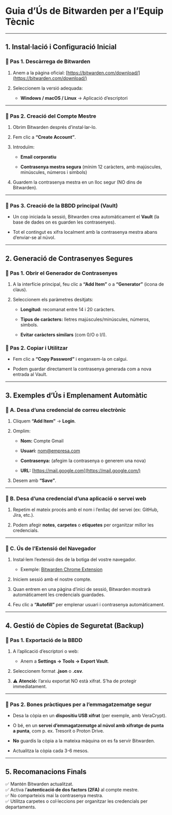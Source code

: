 # **Guia d’Ús de Bitwarden per a l’Equip Tècnic**

---

##  **1\. Instal·lació i Configuració Inicial**

### **🔹 Pas 1\. Descàrrega de Bitwarden**

1. Anem a la pàgina oficial: [https://bitwarden.com/download/](https://bitwarden.com/download/)

2. Seleccionem la versió adequada:

   * **Windows / macOS / Linux** → Aplicació d’escriptori

---

### **🔹 Pas 2\. Creació del Compte Mestre**

1. Obrim Bitwarden després d’instal·lar-lo.

2. Fem clic a **“Create Account”**.

3. Introduïm:

   * **Email corporatiu**

   * **Contrasenya mestra segura** (mínim 12 caràcters, amb majúscules, minúscules, números i símbols)

4. Guardem la contrasenya mestra en un lloc segur (NO dins de Bitwarden).

---

### **🔹 Pas 3\. Creació de la BBDD principal (Vault)**

* Un cop iniciada la sessió, Bitwarden crea automàticament el **Vault** (la base de dades on es guarden les contrasenyes).

* Tot el contingut es xifra localment amb la contrasenya mestra abans d’enviar-se al núvol.

---

## **2\. Generació de Contrasenyes Segures**

### **🔹 Pas 1\. Obrir el Generador de Contrasenyes**

1. A la interfície principal, feu clic a **“Add Item”** o a **“Generator”** (icona de claus).

2. Seleccionem els paràmetres desitjats:

   * **Longitud:** recomanat entre 14 i 20 caràcters.

   * **Tipus de caràcters:** lletres majúscules/minúscules, números, símbols.

   * **Evitar caràcters similars** (com 0/O o l/I).

### **🔹 Pas 2\. Copiar i Utilitzar**

* Fem clic a **“Copy Password”** i enganxem-la on calgui.

* Podem guardar directament la contrasenya generada com a nova entrada al Vault.

---

## **3\. Exemples d’Ús i Emplenament Automàtic**

### **🔹 A. Desa d’una credencial de correu electrònic**

1. Cliquem **“Add Item”** → **Login**.

2. Omplim:

   * **Nom:** Compte Gmail

   * **Usuari:** nom@empresa.com

   * **Contrasenya:** (afegim la contrasenya o generem una nova)

   * **URL:** [https://mail.google.com](https://mail.google.com/)

3. Desem amb **“Save”**.

---

### **🔹 B. Desa d’una credencial d’una aplicació o servei web**

1. Repetim el mateix procés amb el nom i l’enllaç del servei (ex: GitHub, Jira, etc.).

2. Podem afegir **notes**, **carpetes** o **etiquetes** per organitzar millor les credencials.

---

### **🔹 C. Ús de l’Extensió del Navegador**

1. Instal·lem l’extensió des de la botiga del vostre navegador.

   * Exemple: [Bitwarden Chrome Extension](https://chrome.google.com/webstore/detail/bitwarden-free-password-m/nngceckbapebfimnlniiiahkandclblb)

2. Iniciem sessió amb el nostre compte.

3. Quan entrem en una pàgina d’inici de sessió, Bitwarden mostrarà automàticament les credencials guardades.

4. Feu clic a **“Autofill”** per emplenar usuari i contrasenya automàticament.

---

## **4\. Gestió de Còpies de Seguretat (Backup)**

### **🔹 Pas 1\. Exportació de la BBDD**

1. A l’aplicació d’escriptori o web:

   * Anem a **Settings → Tools → Export Vault**.

2. Seleccionem format **.json** o **.csv**.

3. ⚠️ **Atenció:** l’arxiu exportat NO està xifrat. S’ha de protegir immediatament.

---

### **🔹 Pas 2\. Bones pràctiques per a l’emmagatzematge segur**

* Desa la còpia en un **dispositiu USB xifrat** (per exemple, amb VeraCrypt).

* O bé, en un **servei d’emmagatzematge al núvol amb xifratge de punta a punta**, com p. ex. Tresorit o Proton Drive.

* **No** guardis la còpia a la mateixa màquina on es fa servir Bitwarden.

* Actualitza la còpia cada 3-6 mesos.

---

## **5\. Recomanacions Finals**

✅ Mantén Bitwarden actualitzat.  
✅ Activa l’**autenticació de dos factors (2FA)** al compte mestre.  
✅ No comparteixis mai la contrasenya mestra.  
✅ Utilitza carpetes o col·leccions per organitzar les credencials per departaments.
